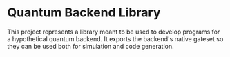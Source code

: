 # Quantum Backend Library

This project represents a library meant to be used to develop programs for a hypothetical quantum backend. It exports the backend's native gateset so they can be used both for simulation and code generation.
